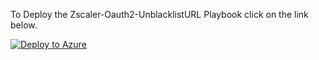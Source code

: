
To Deploy the Zscaler-Oauth2-UnblacklistURL Playbook click on the link below.

[![Deploy to Azure](https://aka.ms/deploytoazurebutton)](https://portal.azure.com/#create/Microsoft.Template/uri/https%3A%2F%2Fraw.githubusercontent.com%2Fzscaler%2Fmicrosoft-sentinel-playbooks%2Fmain%2FZscaler-Oauth2-UnblacklistURL%2Fazuredeploy.json)